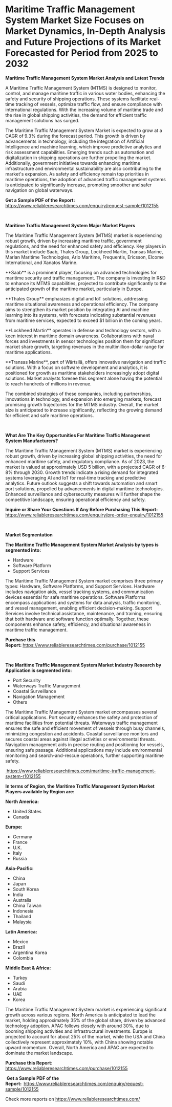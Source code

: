 <p><h1>Maritime Traffic Management System Market Size Focuses on Market Dynamics, In-Depth Analysis and Future Projections of its Market Forecasted for Period from 2025 to 2032</h1></p><p><strong>Maritime Traffic Management System Market Analysis and Latest Trends</strong></p>
<p><p>A Maritime Traffic Management System (MTMS) is designed to monitor, control, and manage maritime traffic in various water bodies, enhancing the safety and security of shipping operations. These systems facilitate real-time tracking of vessels, optimize traffic flow, and ensure compliance with international regulations. With the increasing volume of maritime trade and the rise in global shipping activities, the demand for efficient traffic management solutions has surged.</p><p>The Maritime Traffic Management System Market is expected to grow at a CAGR of 9.3% during the forecast period. This growth is driven by advancements in technology, including the integration of Artificial Intelligence and machine learning, which improve predictive analytics and risk assessment capabilities. Emerging trends such as automation and digitalization in shipping operations are further propelling the market. Additionally, government initiatives towards enhancing maritime infrastructure and environmental sustainability are also contributing to the market's expansion. As safety and efficiency remain top priorities in maritime operations, the adoption of advanced traffic management systems is anticipated to significantly increase, promoting smoother and safer navigation on global waterways.</p></p>
<p><strong>Get a Sample PDF of the Report:&nbsp;</strong> <a href="https://www.reliableresearchtimes.com/enquiry/request-sample/1012155?utm_campaign=2627&utm_medium=2&utm_source=Github&utm_content=ia&utm_term=08032025&utm_id=maritime-traffic-management-system">https://www.reliableresearchtimes.com/enquiry/request-sample/1012155</a></p>
<p>&nbsp;</p>
<p><strong>Maritime Traffic Management System Major Market Players</strong></p>
<p><p>The Maritime Traffic Management System (MTMS) market is experiencing robust growth, driven by increasing maritime traffic, government regulations, and the need for enhanced safety and efficiency. Key players in this market include Saab, Thales Group, Lockheed Martin, Transas Marine, Marlan Maritime Technologies, Arlo Maritime, Frequentis, Ericsson, Elcome International, and Xanatos Marine.</p><p>**Saab** is a prominent player, focusing on advanced technologies for maritime security and traffic management. The company is investing in R&D to enhance its MTMS capabilities, projected to contribute significantly to the anticipated growth of the maritime market, particularly in Europe.</p><p>**Thales Group** emphasizes digital and IoT solutions, addressing maritime situational awareness and operational efficiency. The company aims to strengthen its market position by integrating AI and machine learning into its systems, with forecasts indicating substantial revenues from maritime services, expected to exceed $1 billion in the coming years.</p><p>**Lockheed Martin** operates in defense and technology sectors, with a keen interest in maritime domain awareness. Collaborations with naval forces and investments in sensor technologies position them for significant market share growth, targeting revenues in the multimillion-dollar range for maritime applications.</p><p>**Transas Marine**, part of Wärtsilä, offers innovative navigation and traffic solutions. With a focus on software development and analytics, it is positioned for growth as maritime stakeholders increasingly adopt digital solutions. Market analysts foresee this segment alone having the potential to reach hundreds of millions in revenue.</p><p>The combined strategies of these companies, including partnerships, innovations in technology, and expansion into emerging markets, forecast promising growth trajectories for the MTMS industry. Overall, the market size is anticipated to increase significantly, reflecting the growing demand for efficient and safe maritime operations.</p></p>
<p>&nbsp;</p>
<p><strong>What Are The Key Opportunities For Maritime Traffic Management System Manufacturers?</strong></p>
<p><p>The Maritime Traffic Management System (MTMS) market is experiencing robust growth, driven by increasing global shipping activities, the need for enhanced maritime safety, and regulatory compliance. As of 2023, the market is valued at approximately USD 5 billion, with a projected CAGR of 6-8% through 2030. Growth trends indicate a rising demand for integrated systems leveraging AI and IoT for real-time tracking and predictive analytics. Future outlook suggests a shift towards automation and smart port solutions, propelled by advancements in digital maritime technologies. Enhanced surveillance and cybersecurity measures will further shape the competitive landscape, ensuring operational efficiency and safety.</p></p>
<p><strong>Inquire or Share Your Questions If Any Before Purchasing This Report:</strong> <a href="https://www.reliableresearchtimes.com/enquiry/pre-order-enquiry/1012155?utm_campaign=2627&utm_medium=2&utm_source=Github&utm_content=ia&utm_term=08032025&utm_id=maritime-traffic-management-system">https://www.reliableresearchtimes.com/enquiry/pre-order-enquiry/1012155</a></p>
<p>&nbsp;</p>
<p><strong>Market Segmentation</strong></p>
<p><strong>The Maritime Traffic Management System Market Analysis by types is segmented into:</strong></p>
<p><ul><li>Hardware</li><li>Software Platform</li><li>Support Services</li></ul></p>
<p><p>The Maritime Traffic Management System market comprises three primary types: Hardware, Software Platforms, and Support Services. Hardware includes navigation aids, vessel tracking systems, and communication devices essential for safe maritime operations. Software Platforms encompass applications and systems for data analysis, traffic monitoring, and vessel management, enabling efficient decision-making. Support Services involve technical assistance, maintenance, and training, ensuring that both hardware and software function optimally. Together, these components enhance safety, efficiency, and situational awareness in maritime traffic management.</p></p>
<p><strong>Purchase this Report:&nbsp;</strong><a href="https://www.reliableresearchtimes.com/purchase/1012155?utm_campaign=2627&utm_medium=2&utm_source=Github&utm_content=ia&utm_term=08032025&utm_id=maritime-traffic-management-system">https://www.reliableresearchtimes.com/purchase/1012155</a></p>
<p>&nbsp;</p>
<p><strong>The Maritime Traffic Management System Market Industry Research by Application is segmented into:</strong></p>
<p><ul><li>Port Security</li><li>Waterways Traffic Management</li><li>Coastal Surveillance</li><li>Navigation Management</li><li>Others</li></ul></p>
<p><p>The Maritime Traffic Management System market encompasses several critical applications. Port security enhances the safety and protection of maritime facilities from potential threats. Waterways traffic management ensures the safe and efficient movement of vessels through busy channels, minimizing congestion and accidents. Coastal surveillance monitors and secures coastal areas against illegal activities or environmental threats. Navigation management aids in precise routing and positioning for vessels, ensuring safe passage. Additional applications may include environmental monitoring and search-and-rescue operations, further supporting maritime safety.</p></p>
<p><a href="https://www.reliableresearchtimes.com/maritime-traffic-management-system-r1012155?utm_campaign=2627&utm_medium=2&utm_source=Github&utm_content=ia&utm_term=08032025&utm_id=maritime-traffic-management-system">&nbsp;https://www.reliableresearchtimes.com/maritime-traffic-management-system-r1012155</a></p>
<p><strong>In terms of Region, the Maritime Traffic Management System Market Players available by Region are:</strong></p>
<p>
    <p> <strong> North America: </strong>
        <ul>
            <li>United States</li>
            <li>Canada</li>
        </ul>
        </p> 
    <p> <strong> Europe: </strong>
        <ul>
            <li>Germany</li>
            <li>France</li>
            <li>U.K.</li>
            <li>Italy</li>
            <li>Russia</li>
        </ul>
        </p> 
    <p> <strong> Asia-Pacific: </strong>
        <ul>
            <li>China</li>
            <li>Japan</li>
            <li>South Korea</li>
            <li>India</li>
            <li>Australia</li>
            <li>China Taiwan</li>
            <li>Indonesia</li>
            <li>Thailand</li>
            <li>Malaysia</li>
        </ul>
        </p> 
    <p> <strong> Latin America: </strong>
        <ul>
            <li>Mexico</li>
            <li>Brazil</li>
            <li>Argentina Korea</li>
            <li>Colombia</li>
        </ul>
        </p> 
    <p> <strong> Middle East & Africa: </strong>
        <ul>
            <li>Turkey</li>
            <li>Saudi</li>
            <li>Arabia</li>
            <li>UAE</li>
            <li>Korea</li>
        </ul>
    </p>
    </p>
<p><p>The Maritime Traffic Management System market is experiencing significant growth across various regions. North America is anticipated to lead the market, holding approximately 35% of the global share, driven by advanced technology adoption. APAC follows closely with around 30%, due to booming shipping activities and infrastructural investments. Europe is projected to account for about 25% of the market, while the USA and China collectively represent approximately 10%, with China showing notable upward momentum. Overall, North America and APAC are expected to dominate the market landscape.</p></p>
<p><strong>Purchase this Report: </strong><a href="https://www.reliableresearchtimes.com/purchase/1012155?utm_campaign=2627&utm_medium=2&utm_source=Github&utm_content=ia&utm_term=08032025&utm_id=maritime-traffic-management-system">https://www.reliableresearchtimes.com/purchase/1012155</a></p>
<p>&nbsp;<strong>Get a Sample PDF of the Report:&nbsp;&nbsp;</strong><a href="https://www.reliableresearchtimes.com/enquiry/request-sample/1012155?utm_campaign=2627&utm_medium=2&utm_source=Github&utm_content=ia&utm_term=08032025&utm_id=maritime-traffic-management-system">https://www.reliableresearchtimes.com/enquiry/request-sample/1012155</a></p>
<p><strong></strong></p>
<p>Check more reports on <a href="https://www.reliableresearchtimes.com/?utm_campaign=2627&utm_medium=2&utm_source=Github&utm_content=ia&utm_term=08032025&utm_id=maritime-traffic-management-system">https://www.reliableresearchtimes.com/</a></p>